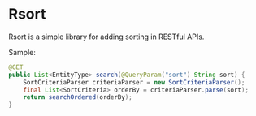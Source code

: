 # Rsort

Rsort is a simple library for adding sorting in RESTful APIs.

Sample:

```java
@GET
public List<EntityType> search(@QueryParam("sort") String sort) {
    SortCriteriaParser criteriaParser = new SortCriteriaParser();
    final List<SortCriteria> orderBy = criteriaParser.parse(sort);
    return searchOrdered(orderBy);
}
```
